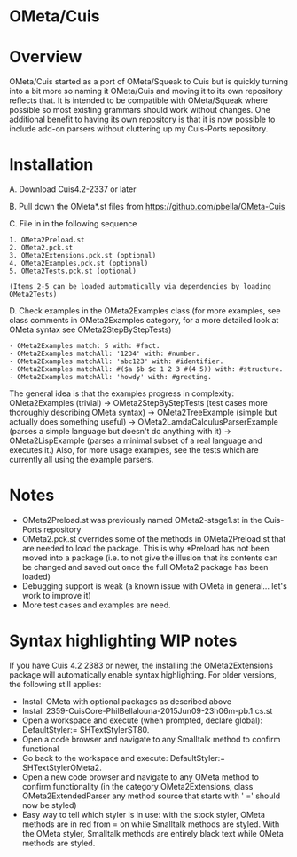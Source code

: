 OMeta/Cuis
==========

# Overview

OMeta/Cuis started as a port of OMeta/Squeak to Cuis but is quickly turning into a bit more so naming it OMeta/Cuis and moving it to its own repository reflects that.  It is intended to be compatible with OMeta/Squeak where possible so most existing grammars should work without changes.  One additional benefit to having its own repository is that it is now possible to include add-on parsers without cluttering up my Cuis-Ports repository.

# Installation

A. Download Cuis4.2-2337 or later

B. Pull down the OMeta*.st files from https://github.com/pbella/OMeta-Cuis

C. File in in the following sequence

	1. OMeta2Preload.st
	2. OMeta2.pck.st
	3. OMeta2Extensions.pck.st (optional)
	4. OMeta2Examples.pck.st (optional)
	5. OMeta2Tests.pck.st (optional)

	(Items 2-5 can be loaded automatically via dependencies by loading OMeta2Tests)

D. Check examples in the OMeta2Examples class (for more examples, see class comments in OMeta2Examples category, for a more detailed look at OMeta syntax see OMeta2StepByStepTests)

	- OMeta2Examples match: 5 with: #fact.
	- OMeta2Examples matchAll: '1234' with: #number.
	- OMeta2Examples matchAll: 'abc123' with: #identifier.
	- OMeta2Examples matchAll: #($a $b $c 1 2 3 #(4 5)) with: #structure.
	- OMeta2Examples matchAll: 'howdy' with: #greeting.

The general idea is that the examples progress in complexity: OMeta2Examples (trivial) -> OMeta2StepByStepTests (test cases more thoroughly describing OMeta syntax) -> OMeta2TreeExample (simple but actually does something useful) -> OMeta2LamdaCalculusParserExample (parses a simple language but doesn't do anything with it) -> OMeta2LispExample (parses a minimal subset of a real language and executes it.)  Also, for more usage examples, see the tests which are currently all using the example parsers.

# Notes
- OMeta2Preload.st was previously named OMeta2-stage1.st in the Cuis-Ports repository
- OMeta2.pck.st overrides some of the methods in OMeta2Preload.st that are needed to load the package.  This is why *Preload has not been moved into a package (i.e. to not give the illusion that its contents can be changed and saved out once the full OMeta2 package has been loaded)
- Debugging support is weak (a known issue with OMeta in general... let's work to improve it)
- More test cases and examples are need.

# Syntax highlighting WIP notes
If you have Cuis 4.2 2383 or newer, the installing the OMeta2Extensions package will automatically enable syntax highlighting.  For older versions, the following still applies:

- Install OMeta with optional packages as described above
- Install 2359-CuisCore-PhilBellalouna-2015Jun09-23h06m-pb.1.cs.st
- Open a workspace and execute (when prompted, declare global): DefaultStyler:= SHTextStylerST80.
- Open a code browser and navigate to any Smalltalk method to confirm functional
- Go back to the workspace and execute: DefaultStyler:= SHTextStylerOMeta2.
- Open a new code browser and navigate to any OMeta method to confirm functionality (in the category OMeta2Extensions, class OMeta2ExtendedParser any method source that starts with '<methodName> =' should now be styled)
- Easy way to tell which styler is in use: with the stock styler, OMeta methods are in red from = on while Smalltalk methods are styled.  With the OMeta styler, Smalltalk methods are entirely black text while OMeta methods are styled.
